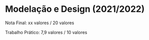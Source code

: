 # Modelação e Design (2021/2022)

Nota Final: xx valores / 20 valores

Trabalho Prático: 7,9 valores / 10 valores
